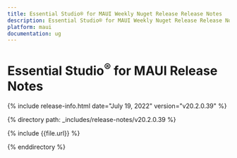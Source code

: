 ```yaml
---
title: Essential Studio® for MAUI Weekly Nuget Release Release Notes  
description: Essential Studio® for MAUI Weekly Nuget Release Release Notes  
platform: maui
documentation: ug
---
```


# Essential Studio<sup>®</sup> for MAUI Release Notes  

{% include release-info.html date="July 19, 2022"  version="v20.2.0.39" %} 

{% directory path: _includes/release-notes/v20.2.0.39 %}

{% include {{file.url}} %}

{% enddirectory %}